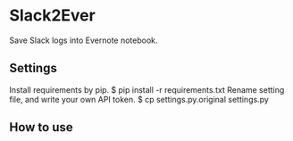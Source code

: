 # Slack2Ever
Save Slack logs into Evernote notebook.

## Settings
Install requirements by pip.
 $ pip install -r requirements.txt
Rename setting file, and write your own API token.
 $ cp settings.py.original settings.py

## How to use